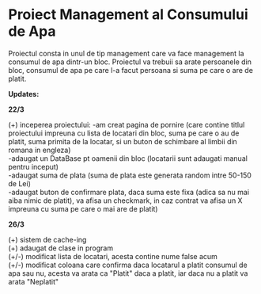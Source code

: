 # Proiect Management al Consumului de Apa
Proiectul consta in unul de tip management care va face management la consumul de apa dintr-un bloc.
Proiectul va trebuii sa arate persoanele din bloc, consumul de apa pe care l-a facut persoana si suma pe care o are de platit.

<b> Updates: </b>

<b> 22/3 </b>

(+) inceperea proiectului:
    -am creat pagina de pornire (care contine titlul proiectului impreuna cu lista de locatari din bloc, suma pe care o au de platit, suma primita de la locatar,
     si un buton de schimbare al limbii din romana in engleza)\
    -adaugat un DataBase pt oamenii din bloc (locatarii sunt adaugati manual pentru inceput)\
    -adaugat suma de plata (suma de plata este generata random intre 50-150 de Lei)\
    -adaugat buton de confirmare plata, daca suma este fixa (adica sa nu mai aiba nimic de platit), va afisa un checkmark, in caz contrat va afisa un X impreuna cu suma pe care o mai are de platit)

<b> 26/3 </b>

(+) sistem de cache-ing\
(+) adaugat de clase in program\
(+/-) modificat lista de locatari, acesta contine nume false acum\
(+/-) modificat coloana care confirma daca locatarul a platit consumul de apa sau nu, acesta va arata ca "Platit" daca a platit, iar daca nu a platit va arata "Neplatit"

